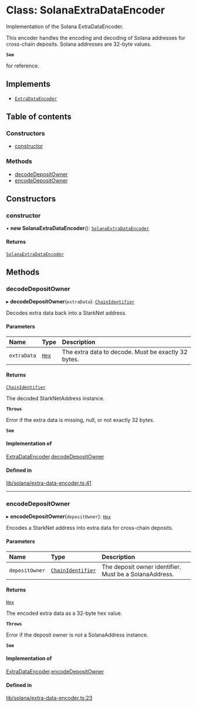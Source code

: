 # Class: SolanaExtraDataEncoder

Implementation of the Solana ExtraDataEncoder.

This encoder handles the encoding and decoding of Solana addresses
for cross-chain deposits. Solana addresses are 32-byte values.

**`See`**

for reference.

## Implements

- [`ExtraDataEncoder`](../interfaces/ExtraDataEncoder.md)

## Table of contents

### Constructors

- [constructor](SolanaExtraDataEncoder.md#constructor)

### Methods

- [decodeDepositOwner](SolanaExtraDataEncoder.md#decodedepositowner)
- [encodeDepositOwner](SolanaExtraDataEncoder.md#encodedepositowner)

## Constructors

### constructor

• **new SolanaExtraDataEncoder**(): [`SolanaExtraDataEncoder`](SolanaExtraDataEncoder.md)

#### Returns

[`SolanaExtraDataEncoder`](SolanaExtraDataEncoder.md)

## Methods

### decodeDepositOwner

▸ **decodeDepositOwner**(`extraData`): [`ChainIdentifier`](../interfaces/ChainIdentifier.md)

Decodes extra data back into a StarkNet address.

#### Parameters

| Name | Type | Description |
| :------ | :------ | :------ |
| `extraData` | [`Hex`](Hex.md) | The extra data to decode. Must be exactly 32 bytes. |

#### Returns

[`ChainIdentifier`](../interfaces/ChainIdentifier.md)

The decoded StarkNetAddress instance.

**`Throws`**

Error if the extra data is missing, null, or not exactly 32 bytes.

**`See`**

#### Implementation of

[ExtraDataEncoder](../interfaces/ExtraDataEncoder.md).[decodeDepositOwner](../interfaces/ExtraDataEncoder.md#decodedepositowner)

#### Defined in

[lib/solana/extra-data-encoder.ts:41](https://github.com/threshold-network/tbtc-v2/blob/ntt-typescript/typescript/src/lib/solana/extra-data-encoder.ts#L41)

___

### encodeDepositOwner

▸ **encodeDepositOwner**(`depositOwner`): [`Hex`](Hex.md)

Encodes a StarkNet address into extra data for cross-chain deposits.

#### Parameters

| Name | Type | Description |
| :------ | :------ | :------ |
| `depositOwner` | [`ChainIdentifier`](../interfaces/ChainIdentifier.md) | The deposit owner identifier. Must be a SolanaAddress. |

#### Returns

[`Hex`](Hex.md)

The encoded extra data as a 32-byte hex value.

**`Throws`**

Error if the deposit owner is not a SolanaAddress instance.

**`See`**

#### Implementation of

[ExtraDataEncoder](../interfaces/ExtraDataEncoder.md).[encodeDepositOwner](../interfaces/ExtraDataEncoder.md#encodedepositowner)

#### Defined in

[lib/solana/extra-data-encoder.ts:23](https://github.com/threshold-network/tbtc-v2/blob/ntt-typescript/typescript/src/lib/solana/extra-data-encoder.ts#L23)
